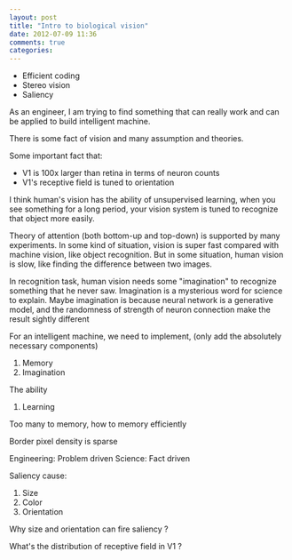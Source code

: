 ```yaml
---
layout: post
title: "Intro to biological vision"
date: 2012-07-09 11:36
comments: true
categories: 
---
```


* Efficient coding
* Stereo vision
* Saliency


As an engineer, I am trying to find something that can really work and can be applied to build intelligent machine.

There is some fact of vision and many assumption and theories.

Some important fact that:

* V1 is 100x larger than retina in terms of neuron counts
* V1's receptive field is tuned to orientation


I think human's vision has the ability of unsupervised learning, when you see something for a long period, your vision system is tuned to recognize that object more easily.

Theory of attention (both bottom-up and top-down) is supported by many experiments. In some kind of situation, vision is super fast compared with machine vision, like object recognition. But in some situation, human vision is slow, like finding the difference between two images.

In recognition task, human vision needs some "imagination" to recognize something that he never saw. Imagination is a mysterious word for science to explain. Maybe imagination is because neural network is a generative model, and the randomness of strength of neuron connection make the result sightly different

For an intelligent machine, we need to implement, (only add the absolutely necessary components)

1. Memory
2. Imagination

The ability
1. Learning

Too many to memory, how to memory efficiently

Border pixel density is sparse


Engineering: Problem driven
Science: Fact driven

Saliency cause:

1. Size
2. Color
3. Orientation

Why size and orientation can fire saliency ?


What's the distribution of receptive field in V1 ?
